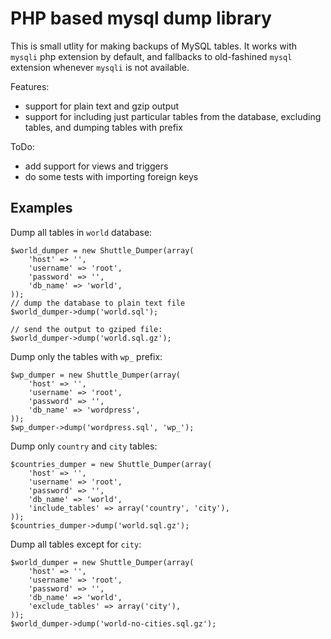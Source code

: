 PHP based mysql dump library
=========

This is small utlity for making backups of MySQL tables. It works with `mysqli` php extension by default, and fallbacks to old-fashined `mysql` extension whenever `mysqli` is not available.

Features:

 * support for plain text and gzip output
 * support for including just particular tables from the database, excluding tables, and dumping tables with prefix

ToDo:
 
 * add support for views and triggers
 * do some tests with importing foreign keys


## Examples

Dump all tables in `world` database:

    $world_dumper = new Shuttle_Dumper(array(
        'host' => '',
        'username' => 'root',
        'password' => '',
        'db_name' => 'world',
    ));
    // dump the database to plain text file
    $world_dumper->dump('world.sql');

    // send the output to gziped file:
    $world_dumper->dump('world.sql.gz');
    
Dump only the tables with `wp_` prefix:

    $wp_dumper = new Shuttle_Dumper(array(
        'host' => '',
        'username' => 'root',
        'password' => '',
        'db_name' => 'wordpress',
    ));
    $wp_dumper->dump('wordpress.sql', 'wp_');

Dump only `country` and `city` tables:
    
    $countries_dumper = new Shuttle_Dumper(array(
        'host' => '',
        'username' => 'root',
        'password' => '',
        'db_name' => 'world',
        'include_tables' => array('country', 'city'),
    ));
    $countries_dumper->dump('world.sql.gz');

Dump all tables except for `city`:

    $world_dumper = new Shuttle_Dumper(array(
        'host' => '',
        'username' => 'root',
        'password' => '',
        'db_name' => 'world',
        'exclude_tables' => array('city'),
    ));
    $world_dumper->dump('world-no-cities.sql.gz');

